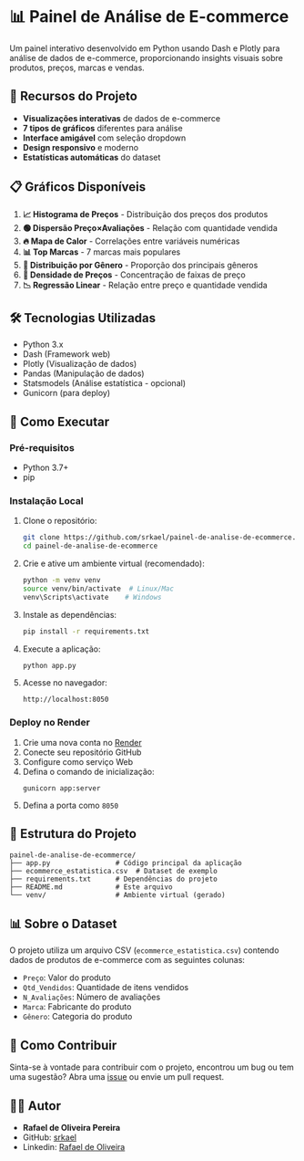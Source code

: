 # 📊 Painel de Análise de E-commerce

Um painel interativo desenvolvido em Python usando Dash e Plotly para análise de dados de e-commerce, proporcionando insights visuais sobre produtos, preços, marcas e vendas.

## 🚀 Recursos do Projeto

- **Visualizações interativas** de dados de e-commerce
- **7 tipos de gráficos** diferentes para análise
- **Interface amigável** com seleção dropdown
- **Design responsivo** e moderno
- **Estatísticas automáticas** do dataset

## 📋 Gráficos Disponíveis

1. **📈 Histograma de Preços** - Distribuição dos preços dos produtos
2. **🟢 Dispersão Preço×Avaliações** - Relação com quantidade vendida
3. **🔥 Mapa de Calor** - Correlações entre variáveis numéricas
4. **📊 Top Marcas** - 7 marcas mais populares
5. **🍕 Distribuição por Gênero** - Proporção dos principais gêneros
6. **🌊 Densidade de Preços** - Concentração de faixas de preço
7. **📉 Regressão Linear** - Relação entre preço e quantidade vendida

## 🛠️ Tecnologias Utilizadas

- Python 3.x
- Dash (Framework web)
- Plotly (Visualização de dados)
- Pandas (Manipulação de dados)
- Statsmodels (Análise estatística - opcional)
-  Gunicorn (para deploy)

## 🚀 Como Executar

### Pré-requisitos

- Python 3.7+
- pip

### Instalação Local

1. Clone o repositório:
   ```bash
   git clone https://github.com/srkael/painel-de-analise-de-ecommerce.git
   cd painel-de-analise-de-ecommerce
   ```

2. Crie e ative um ambiente virtual (recomendado):
   ```bash
   python -m venv venv
   source venv/bin/activate  # Linux/Mac
   venv\Scripts\activate    # Windows
   ```

3. Instale as dependências:
   ```bash
   pip install -r requirements.txt
   ```

4. Execute a aplicação:
   ```bash
   python app.py
   ```

5. Acesse no navegador:
   ```
   http://localhost:8050
   ```

### Deploy no Render

1. Crie uma nova conta no [Render](https://render.com/)
2. Conecte seu repositório GitHub
3. Configure como serviço Web
4. Defina o comando de inicialização:
   ```
   gunicorn app:server
   ```
5. Defina a porta como `8050`

## 📁 Estrutura do Projeto

```
painel-de-analise-de-ecommerce/
├── app.py                # Código principal da aplicação
├── ecommerce_estatistica.csv  # Dataset de exemplo
├── requirements.txt      # Dependências do projeto
├── README.md             # Este arquivo
└── venv/                 # Ambiente virtual (gerado)
```

## 📊 Sobre o Dataset

O projeto utiliza um arquivo CSV (`ecommerce_estatistica.csv`) contendo dados de produtos de e-commerce com as seguintes colunas:

- `Preço`: Valor do produto
- `Qtd_Vendidos`: Quantidade de itens vendidos
- `N_Avaliações`: Número de avaliações
- `Marca`: Fabricante do produto
- `Gênero`: Categoria do produto


## 🤝 Como Contribuir

Sinta-se à vontade para contribuir com o projeto, encontrou um bug ou tem uma sugestão? Abra uma [issue](https://github.com/srkael/painel-de-analise-de-ecommerce/issues) ou envie um pull request.


## 👨‍💻 Autor

- **Rafael de Oliveira Pereira**
- GitHub: [srkael](https://github.com/srkael)
- Linkedin: [Rafael de Oliveira](https://www.linkedin.com/in/srkael/)
